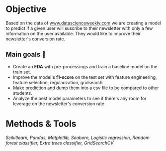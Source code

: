 # Objective 
Based on the data of www.datascienceweekly.com we are creating a model to predict if a given user will suscribe to their newsletter with only a few information on the user available. They would like to improve their newsletter's conversion rate.

## Main goals 🎯
- Create an **EDA** with pre-processings and train a baseline model on the train set.
- Improve the model's **f1-score** on the test set with feature engineering, feature selection, regularization, gridsearch
- Make prediction and dump them into a csv file to be compared to other students.
- Analyze the best model parameters to see if there's any room for leverage on the newsletter's conversion rate

# Methods & Tools 
_Scikitlearn, Pandas, Matplotlib, Seaborn, Logistic regression, Random forest classifier, Extra trees classifier, GridSearchCV_